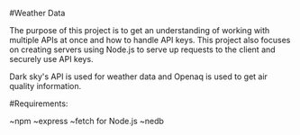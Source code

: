 #Weather Data

The purpose of this project is to get an understanding of working with multiple APIs at once and how to handle API keys. This project also focuses on creating servers using Node.js to serve up requests to the client and securely use API keys. 

Dark sky's API is used for weather data and Openaq is used to get air quality information.

#Requirements:

~npm
~express
~fetch for Node.js
~nedb
